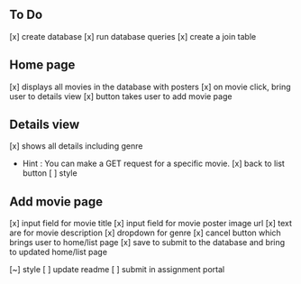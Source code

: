 
##  To Do

[x] create database
[x] run database queries
[x] create a join table

## Home page ##
[x] displays all movies in the database with posters
[x] on movie click, bring user to details view
[x] button takes user to add movie page

## Details view ##
[x] shows all details including genre
   - Hint : You can make a GET request for a specific movie.
[x] back to list button
[ ] style

## Add movie page ##
[x] input field for movie title
[x] input field for movie poster image url
[x] text are for movie description
[x] dropdown for genre
[x] cancel button which brings user to home/list page
[x] save to submit to the database and bring to updated home/list page

[~] style
[ ] update readme
[ ] submit in assignment portal